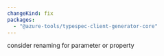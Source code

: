 ```yaml
---
changeKind: fix
packages:
  - "@azure-tools/typespec-client-generator-core"
---
```


consider renaming for parameter or property
